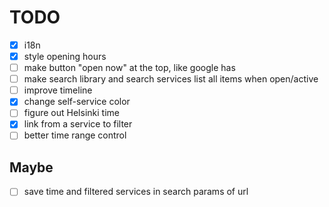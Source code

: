 # TODO

- [x] i18n
- [x] style opening hours
- [ ] make button "open now" at the top, like google has
- [ ] make search library and search services list all items when open/active
- [ ] improve timeline
- [x] change self-service color
- [ ] figure out Helsinki time
- [x] link from a service to filter
- [ ] better time range control

## Maybe

- [ ] save time and filtered services in search params of url
